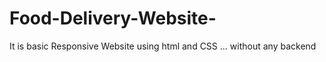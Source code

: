 # Food-Delivery-Website-
 It is basic Responsive Website using html and CSS ... without any backend  

